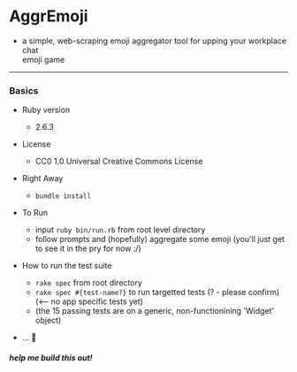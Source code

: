 # AggrEmoji
  - a simple, web-scraping emoji aggregator tool for upping your workplace chat    
    emoji game

----------

### Basics
* Ruby version
  - 2.6.3

* License
  - CC0 1.0 Universal Creative Commons License
  
* Right Away
  - `bundle install`
  
* To Run
  - input `ruby bin/run.rb` from root level directory
  - follow prompts and (hopefully) aggregate some emoji (you'll just get to see it in the pry for now :/)

* How to run the test suite
  - `rake spec` from root directory
  - `rake spec #{test-name?}` to run targetted tests (? - please confirm) (<-- no app specific tests yet)
  - (the 15 passing tests are on a generic, non-functionining 'Widget' object)

* ... 🤠
##### help me build this out!
